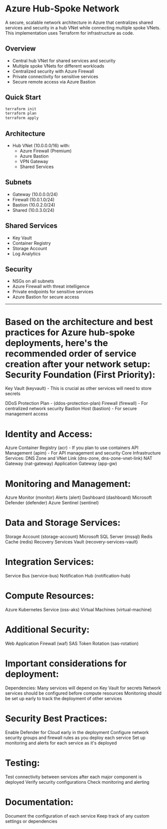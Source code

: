 # Azure Hub-Spoke Network

A secure, scalable network architecture in Azure that centralizes shared services and security in a hub VNet while connecting multiple spoke VNets. This implementation uses Terraform for infrastructure as code.

## Overview
- Central hub VNet for shared services and security
- Multiple spoke VNets for different workloads
- Centralized security with Azure Firewall
- Private connectivity for sensitive services
- Secure remote access via Azure Bastion

## Quick Start
```bash
terraform init
terraform plan
terraform apply
```

## Architecture
- Hub VNet (10.0.0.0/16) with:
  - Azure Firewall (Premium)
  - Azure Bastion
  - VPN Gateway
  - Shared Services

## Subnets
- Gateway (10.0.0.0/24)
- Firewall (10.0.1.0/24)
- Bastion (10.0.2.0/24)
- Shared (10.0.3.0/24)

## Shared Services
- Key Vault
- Container Registry
- Storage Account
- Log Analytics

## Security
- NSGs on all subnets
- Azure Firewall with threat intelligence
- Private endpoints for sensitive services
- Azure Bastion for secure access

-----------------------------------------------------
Based on the architecture and best practices for Azure hub-spoke deployments, here's the recommended order of service creation after your network setup:
Security Foundation (First Priority):
===================================
Key Vault (keyvault) - This is crucial as other services will need to store secrets

DDoS Protection Plan - (ddos-protection-plan)
Firewall (firewall) - For centralized network security
Bastion Host (bastion) - For secure management access

Identity and Access:
====================
Azure Container Registry (acr) - If you plan to use containers
API Management (apim) - For API management and security
Core Infrastructure Services:
DNS Zone and VNet Link (dns-zone, dns-zone-vnet-link)
NAT Gateway (nat-gateway)
Application Gateway (app-gw)

Monitoring and Management:
==========================
Azure Monitor (monitor)
Alerts (alert)
Dashboard (dashboard)
Microsoft Defender (defender)
Azure Sentinel (sentinel)

Data and Storage Services:
==========================
Storage Account (storage-account)
Microsoft SQL Server (mssql)
Redis Cache (redis)
Recovery Services Vault (recovery-services-vault)

Integration Services:
=====================
Service Bus (service-bus)
Notification Hub (notification-hub)

Compute Resources:
===================
Azure Kubernetes Service (oss-aks)
Virtual Machines (virtual-machine)

Additional Security:
====================
Web Application Firewall (waf)
SAS Token Rotation (sas-rotation)

Important considerations for deployment:
========================================
Dependencies:
Many services will depend on Key Vault for secrets
Network services should be configured before compute resources
Monitoring should be set up early to track the deployment of other services

Security Best Practices:
=========================
Enable Defender for Cloud early in the deployment
Configure network security groups and firewall rules as you deploy each service
Set up monitoring and alerts for each service as it's deployed

Testing:
========
Test connectivity between services after each major component is deployed
Verify security configurations
Check monitoring and alerting

Documentation:
==============
Document the configuration of each service
Keep track of any custom settings or dependencies
